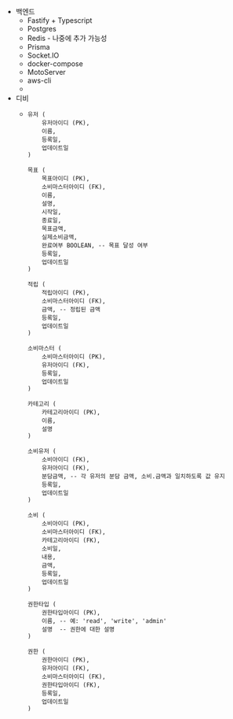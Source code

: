 - 백엔드
	- Fastify + Typescript
	- Postgres
	- Redis - 나중에 추가 가능성
	- Prisma
	- Socket.IO
	- docker-compose
	- MotoServer
	- aws-cli
	-
- 디비
	- ```
	  유저 (
	      유저아이디 (PK),
	      이름,
	      등록일,
	      업데이트일
	  )
	  
	  목표 (
	      목표아이디 (PK),
	      소비마스터아이디 (FK),
	      이름,
	      설명,
	      시작일,
	      종료일,
	      목표금액,
	      실제소비금액,
	      완료여부 BOOLEAN, -- 목표 달성 여부
	      등록일,
	      업데이트일
	  )
	  
	  적립 (
	      적립아이디 (PK),
	      소비마스터아이디 (FK), 
	      금액, -- 정립된 금액
	      등록일,
	      업데이트일
	  )
	  
	  소비마스터 (
	      소비마스터아이디 (PK),
	      유저아이디 (FK),
	      등록일,
	      업데이트일
	  )
	  
	  카테고리 (
	      카테고리아이디 (PK),
	      이름,
	      설명
	  )
	  
	  소비유저 (
	      소비아이디 (FK),
	      유저아이디 (FK),
	      분담금액, -- 각 유저의 분담 금액, 소비.금액과 일치하도록 값 유지
	      등록일,
	      업데이트일
	  )
	  
	  소비 (
	      소비아이디 (PK),
	      소비마스터아이디 (FK),
	      카테고리아이디 (FK),
	      소비일,
	      내용,
	      금액,
	      등록일,
	      업데이트일
	  )
	  
	  권한타입 (
	      권한타입아이디 (PK),
	      이름, -- 예: 'read', 'write', 'admin'
	      설명  -- 권한에 대한 설명
	  )
	  
	  권한 (
	      권한아이디 (PK),
	      유저아이디 (FK),
	      소비마스터아이디 (FK),
	      권한타입아이디 (FK), 
	      등록일,
	      업데이트일
	  )
	  
	  ```